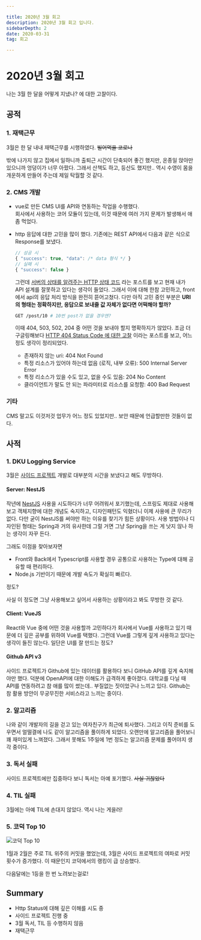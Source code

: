 ```yaml
---

title: 2020년 3월 회고
description: 2020년 3월 회고 입니다.
sidebarDepth: 2
date: 2020-03-31
tag: 회고

---
```


# 2020년 3월 회고

나는 3월 한 달을 어떻게 지냈나? 에 대한 고찰이다.

## 공적

### 1. 재택근무

3월은 한 달 내내 재택근무를 시행하였다. ~~빌어먹을 코로나~~

밖에 나가지 않고 집에서 일하니까 출퇴근 시간이 단축되어 좋긴 했지만, 온종일 앉아만 있으니까 엉덩이가 너무 아팠다.
그래서 산책도 하고, 등산도 했지만.. 역시 수영이 몸을 개운하게 만들어 주는데 제일 탁월할 것 같다.

### 2. CMS 개발

- vue로 만든 CMS UI를 API와 연동하는 작업을 수행했다.\
  회사에서 사용하는 코어 모듈이 있는데, 이것 때문에 여러 가지 문제가 발생해서 애 좀 먹었다.

- http 응답에 대한 고민을 많이 했다. 기존에는 REST API에서 다음과 같은 식으로 Response를 보냈다.
  ```js
  // 성공 시
  { "success": true, "data": /* data 형식 */ }
  // 실패 시
  { "success": false }
  ```
  그런데 [서버의 상태를 알려주는 HTTP 상태 코드](https://evan-moon.github.io/2020/03/15/about-http-status-code/) 라는 포스트를 보고 현재 내가 API 설계를 잘못하고 있다는 생각이 들었다.
  그래서 이에 대해 한참 고민하고, front에서 api의 응답 처리 방식을 완전히 뜯어고쳤다.
  다만 아직 고민 중인 부분은 **URI의 형태는 정확하지만, 응답으로 보내줄 값 자체가 없다면 어떡해야 할까?**
  ```sh
  GET /post/10 # 10번 post가 없을 경우엔?
  ```
  이때 404, 503, 502, 204 중 어떤 것을 보내야 할지 명확하지가 않았다.
  조금 더 구글링해보다 [HTTP 404 Status Code 에 대한 고찰](https://luckyyowu.tistory.com/377) 이라는 포스트를 보고, 어느 정도 생각이 정리되었다.
    - 존재하지 않는 uri: 404 Not Found
    - 특정 리소스가 있어야 하는데 없음 (로직, 내부 오류): 500 Internal Server Error
    - 특정 리소스가 있을 수도 있고, 없을 수도 있음: 204 No Content
    - 클라이언트가 말도 안 되는 파라미터로 리소스를 요청함: 400 Bad Request

### 기타

CMS 말고도 이것저것 업무가 어느 정도 있었지만.. 보안 때문에 언급할만한 것들이 없다.

## 사적

### 1. DKU Logging Service

3월은 [사이드 프로젝트](https://github.com/JunilHwang/DKU-Software-Engineering-Logging-Service) 개발로 대부분의 시간을 보냈다고 해도 무방하다.

#### Server: NestJS

작년에 [NestJS](https://nestjs.com/) 사용을 시도하다가 너무 어려워서 포기했는데, 스프링도 제대로 사용해보고 객체지향에 대한 개념도 숙지하고, 디자인패턴도 익혔더니 이제 사용에 큰 무리가 없다.
다만 굳이 NestJS를 써야만 하는 이유를 찾기가 힘든 상황이다.
사용 방법이나 디자인된 형태는 Spring과 거의 유사한데 그럴 거면 그냥 Spring을 쓰는 게 낫지 않나 하는 생각이 자꾸 든다.

그래도 이점을 찾아보자면

- Front와 Back에서 Typescript를 사용할 경우 공통으로 사용하는 Type에 대해 공유할 때 편리하다.
- Node.js 기반이기 때문에 개발 속도가 확실히 빠르다.

정도?

사실 이 정도면 그냥 사용해보고 싶어서 사용하는 상황이라고 봐도 무방한 것 같다.

#### Client: VueJS

React와 Vue 중에 어떤 것을 사용할까 고민하다가 회사에서 Vue를 사용하고 있기 때문에 더 깊은 공부를 위하여 Vue를 택했다.
그런데 Vue를 그렇게 깊게 사용하고 있다는 생각이 들진 않는다. 일단은 UI를 잘 만드는 정도?

#### Github API v3

사이드 프로젝트가 Github에 있는 데이터를 활용하다 보니 GitHub API를 깊게 숙지해야만 했다.
덕분에 OpenAPI에 대한 이해도가 급격하게 좋아졌다. 대학교를 다닐 때 API를 연동하려고 참 애를 많이 썼는데.. 부질없는 짓이었구나 느끼고 있다.
Github는 참 활용 방안이 무궁무진한 서비스라고 느끼는 중이다.

### 2. 알고리즘

나와 같이 개발자의 길을 걷고 있는 여자친구가 최근에 퇴사했다. 그리고 이직 준비를 도우면서 얼떨결에 나도 같이 알고리즘을 풀이하게 되었다.
오랜만에 알고리즘을 풀어보니 꽤 재미있게 느껴졌다. 그래서 못해도 1주일에 1번 정도는 알고리즘 문제를 풀어야지 생각 중이다.

### 3. 독서 실패

사이드 프로젝트에만 집중하다 보니 독서는 아예 포기했다. ~~사실 귀찮았다~~

### 4. TIL 실패

3월에는 아예 TIL에 손대지 않았다. 역시 나는 게을러!

### 5. 코덕 Top 10

![코덕 Top 10](https://user-images.githubusercontent.com/18749057/80858554-d54f1680-8c94-11ea-9227-39d1c34e6196.png)

1월과 2월은 주로 TIL 위주의 커밋을 했었는데, 3월은 사이드 프로젝트의 여파로 커밋 횟수가 증가했다. 이 때문인지 코덕에서의 랭킹이 급 상승했다.

다음달에는 1등을 한 번 노려보는걸로!

## Summary

- Http Status에 대해 깊은 이해를 시도 중
- 사이드 프로젝트 진행 중
- 3월 독서, TIL 등 수행하지 않음
- 재택근무
